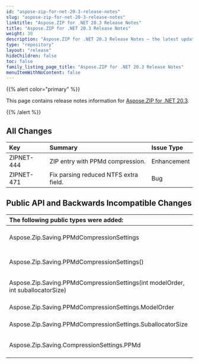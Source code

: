```yaml
---
id: "aspose-zip-for-net-20-3-release-notes"
slug: "aspose-zip-for-net-20-3-release-notes"
linktitle: "Aspose.ZIP for .NET 20.3 Release Notes"
title: "Aspose.ZIP for .NET 20.3 Release Notes"
weight: 30
description: "Aspose.ZIP for .NET 20.3 Release Notes – the latest updates and fixes."
type: "repository"
layout: "release"
hideChildren: false
toc: false
family_listing_page_title: "Aspose.ZIP for .NET 20.3 Release Notes"
menuItemWithNoContent: false
---
```


{{% alert color="primary" %}} 

This page contains release notes information for [Aspose.ZIP for .NET 20.3](https://releases.aspose.com/zip/net/new-releases/aspose.zip-for-.net-20.3/).

{{% /alert %}} 
## **All Changes**

|**Key**|**Summary**|**Issue Type**|
| :- | :- | :- |
|ZIPNET-444|ZIP entry with PPMd compression.|Enhancement|
|ZIPNET-471|Fix parsing reduced NTFS extra field.|Bug|
## **Public API and Backwards Incompatible Changes**

|**The following public types were added:**|**Description**|
| :- | :- |
|Aspose.Zip.Saving.PPMdCompressionSettings|Settings for the PPMd compression method within the ZIP archive.|
|Aspose.Zip.Saving.PPMdCompressionSettings()|Instantiates settings for PPMd compression with default parameters.|
|Aspose.Zip.Saving.PPMdCompressionSettings(int modelOrder, int suballocatorSize)|Instantiates settings for PPMd compression specifying properties.|
|Aspose.Zip.Saving.PPMdCompressionSettings.ModelOrder|Gets the order of the PPMd model.|
|Aspose.Zip.Saving.PPMdCompressionSettings.SuballocatorSize|Gets the sub-allocator size of PPMd in MB.|
|Aspose.Zip.Saving.CompressionSettings.PPMd|` `An instance of PPMdCompressionSettings with default parameters.|

